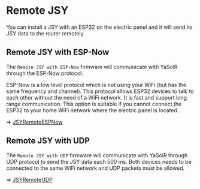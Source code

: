 # Remote JSY

You can install a JSY with an ESP32 on the electric panel and it will send its JSY data to the router remotely.

## Remote JSY with ESP-Now

The `Remote JSY with ESP-Now` firmware will communicate with YaSolR through the ESP-Now protocol.

ESP-Now is a low level protocol which is not using your WiFi (but has the same frequency and channel).
This protocol allows ESP32 devices to talk to each other without the need of a WiFi network.
It is fast and support long range communication.
This option is suitable if you cannot connect the ESP32 to your home WiFi network where the electric panel is located.

=> [JSYRemoteESPNow](JSYRemoteESPNow)

## Remote JSY with UDP

The `Remote JSY with UDP` firmware will communicate with YaSolR through UDP protocol to send the JSY data each 500 ms.
Both devices needs to be connected to the same WiFi network and UDP packets must be allowed.

=> [JSYRemoteUDP](JSYRemoteUDP)
